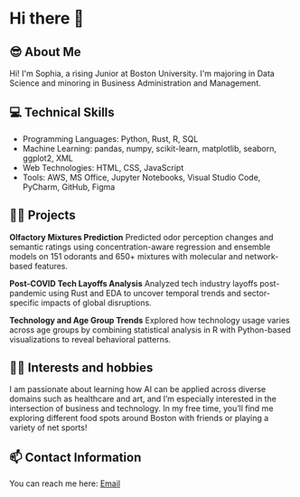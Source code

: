 # Hi there 👋

<!--
**sophiashiuu/sophiashiuu** is a ✨ _special_ ✨ repository because its `README.md` (this file) appears on your GitHub profile.

Here are some ideas to get you started: 

- 🔭 I’m currently working on ...
- 🌱 I’m currently learning ...
- 👯 I’m looking to collaborate on ...
- 🤔 I’m looking for help with ...
- 💬 Ask me about ...
- 📫 How to reach me: ...
- 😄 Pronouns: ...
- ⚡ Fun fact: ...
-->

## 😎 About Me
Hi! I'm Sophia, a rising Junior at Boston University. I'm majoring in Data Science and minoring in Business Administration and Management. 

## 💻 Technical Skills 
* Programming Languages: Python, Rust, R, SQL 
* Machine Learning: pandas, numpy, scikit-learn, matplotlib, seaborn, ggplot2, XML
* Web Technologies: HTML, CSS, JavaScript
* Tools: AWS, MS Office, Jupyter Notebooks, Visual Studio Code, PyCharm, GitHub, Figma

## 👩‍💻 Projects 
**Olfactory Mixtures Prediction** 
Predicted odor perception changes and semantic ratings using concentration-aware regression and ensemble models on 151 odorants and 650+ mixtures with molecular and network-based features.

**Post-COVID Tech Layoffs Analysis**
Analyzed tech industry layoffs post-pandemic using Rust and EDA to uncover temporal trends and sector-specific impacts of global disruptions.

**Technology and Age Group Trends**
Explored how technology usage varies across age groups by combining statistical analysis in R with Python-based visualizations to reveal behavioral patterns.


## 👩‍🍳 Interests and hobbies 
I am passionate about learning how AI can be applied across diverse domains such as healthcare and art, and I’m especially interested in the intersection of business and technology. In my free time, you’ll find me exploring different food spots around Boston with friends or playing a variety of net sports!

## 📫 Contact Information 
You can reach me here: [Email](sophshiu@bu.edu)

